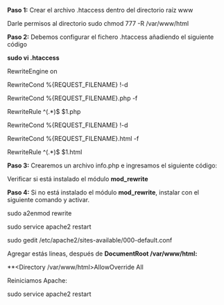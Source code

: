 **Paso 1:** Crear el archivo .htaccess dentro del directorio raíz www

Darle permisos al directorio sudo chmod 777 -R /var/www/html

**Paso 2:** Debemos configurar el fichero .htaccess añadiendo el siguiente código

**sudo vi .htaccess**

RewriteEngine on

RewriteCond %{REQUEST_FILENAME} !-d

RewriteCond %{REQUEST_FILENAME}\.php -f

RewriteRule ^(.*)$ $1.php

RewriteCond %{REQUEST_FILENAME} !-d

RewriteCond %{REQUEST_FILENAME}\.html -f

RewriteRule ^(.*)$ $1.html

**Paso 3:** Crearemos un archivo info.php e ingresamos el siguiente código:

<?php
phpinfo();
?>

Verificar si está instalado el módulo **mod_rewrite**

**Paso 4:** Si no está instalado el módulo **mod_rewrite**, instalar con el siguiente comando y activar.

sudo a2enmod rewrite

sudo service apache2 restart

sudo gedit /etc/apache2/sites-available/000-default.conf

Agregar estás lineas, después de **DocumentRoot **/var/www/html:****

  **<Directory /var/www/html>AllowOverride All 
  
  
  **</Directory>**

Reiniciamos Apache:

sudo service apache2 restart
